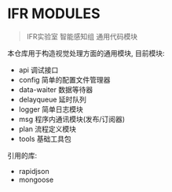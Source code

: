 # IFR MODULES

> IFR实验室 智能感知组 通用代码模块

本仓库用于构造视觉处理方面的通用模块, 目前模块:

- api 调试接口
- config 简单的配置文件管理器
- data-waiter 数据等待器
- delayqueue 延时队列
- logger 简单日志模块
- msg 程序内通讯模块(发布/订阅器)
- plan 流程定义模块
- tools 基础工具包

引用的库:

- rapidjson
- mongoose
